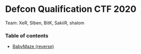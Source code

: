 # Defcon Qualification CTF 2020

Team: XeR, SIben, BitK, SakiiR, shalom

### Table of contents

* [BabyMaze (reverse)](babymaze)
